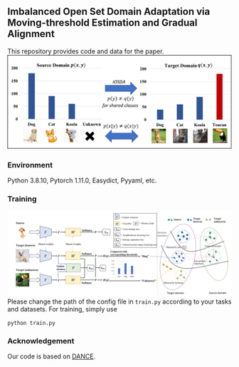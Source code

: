 ## Imbalanced Open Set Domain Adaptation via Moving-threshold Estimation and Gradual Alignment

This repository provides code and data for the paper. 
![](https://github.com/mendicant04/OMEGA/blob/master/iosda.jpg)

### Environment

Python 3.8.10, Pytorch 1.11.0, Easydict, Pyyaml, etc.

### Training
![](https://github.com/mendicant04/OMEGA/blob/master/omega.jpg)
Please change the path of the config file in `train.py` according to your tasks and datasets. For training, simply use
```
python train.py
```

### Acknowledgement

Our code is based on [DANCE](https://github.com/VisionLearningGroup/DANCE).
